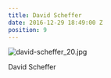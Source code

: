 ```yaml
---
title: David Scheffer
date: 2016-12-29 18:49:00 Z
position: 9
---
```


![david-scheffer_20.jpg](/uploads/david-scheffer_20.jpg)

David Scheffer